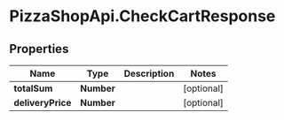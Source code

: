 # PizzaShopApi.CheckCartResponse

## Properties

Name | Type | Description | Notes
------------ | ------------- | ------------- | -------------
**totalSum** | **Number** |  | [optional] 
**deliveryPrice** | **Number** |  | [optional] 


